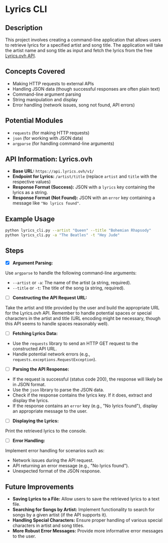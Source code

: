 # Lyrics CLI

## Description

This project involves creating a command-line application that allows users to retrieve lyrics for a specified artist and song title. The application will take the artist name and song title as input and fetch the lyrics from the free [Lyrics.ovh API](https://www.google.com/search?q=https://lyricsovh.docs.apiary.io/%23).

## Concepts Covered

- Making HTTP requests to external APIs
- Handling JSON data (though successful responses are often plain text)
- Command-line argument parsing
- String manipulation and display
- Error handling (network issues, song not found, API errors)

## Potential Modules

- `requests` (for making HTTP requests)
- `json` (for working with JSON data)
- `argparse` (for handling command-line arguments)

## API Information: Lyrics.ovh

- **Base URL:** `https://api.lyrics.ovh/v1/`
- **Endpoint for Lyrics:** `/artist/title` (replace `artist` and `title` with the respective values)
- **Response Format (Success):** JSON with a `lyrics` key containing the lyrics as a string.
- **Response Format (Not Found):** JSON with an `error` key containing a message like `"No lyrics found"`.

## Example Usage

```bash
python lyrics_cli.py --artist "Queen" --title "Bohemian Rhapsody"
python lyrics_cli.py -a "The Beatles" -t "Hey Jude"
```

## Steps

- [x] **Argument Parsing:**

Use `argparse` to handle the following command-line arguments:

- `--artist` or `-a`: The name of the artist (a string, required).
- `--title` or `-t`: The title of the song (a string, required).

- [ ] **Constructing the API Request URL:**

Take the artist and title provided by the user and build the appropriate URL for the Lyrics.ovh API. Remember to handle potential spaces or special characters in the artist and title (URL encoding might be necessary, though this API seems to handle spaces reasonably well).

- [ ] **Fetching Lyrics Data:**

- Use the `requests` library to send an HTTP GET request to the constructed API URL.
- Handle potential network errors (e.g., `requests.exceptions.RequestException`).

- [ ] **Parsing the API Response:**

- If the request is successful (status code 200), the response will likely be in JSON format.
- Use the `json` library to parse the JSON data.
- Check if the response contains the lyrics key. If it does, extract and display the lyrics.
- If the response contains an `error` key (e.g., "No lyrics found"), display an appropriate message to the user.

- [ ] **Displaying the Lyrics:**

Print the retrieved lyrics to the console.

- [ ] **Error Handling:**

Implement error handling for scenarios such as:

- Network issues during the API request.
- API returning an error message (e.g., "No lyrics found").
- Unexpected format of the JSON response.

## Future Improvements

- **Saving Lyrics to a File:** Allow users to save the retrieved lyrics to a text file.
- **Searching for Songs by Artist:** Implement functionality to search for songs by a given artist (if the API supports it).
- **Handling Special Characters:** Ensure proper handling of various special characters in artist and song titles.
- **More Robust Error Messages:** Provide more informative error messages to the user.
